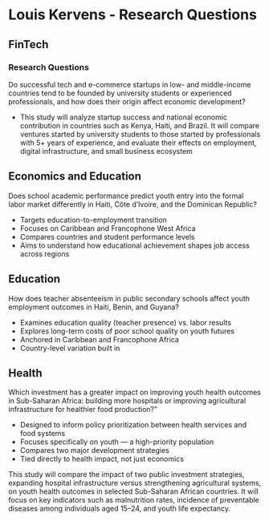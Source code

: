 # Louis Kervens - Research Questions

## FinTech

### Research Questions

Do successful tech and e-commerce startups in low- and middle-income countries
tend to be founded by university students or experienced professionals,
and how does their origin affect economic development?

- This study will analyze startup success and national economic contribution
in countries such as Kenya, Haiti, and Brazil. It will compare ventures started
by university students to those started by professionals
with 5+ years of experience, and evaluate their effects on employment,
 digital infrastructure, and small business ecosystem

## Economics and Education

Does school academic performance predict youth entry into the formal labor market
differently in Haiti, Côte d’Ivoire, and the Dominican Republic?

- Targets education-to-employment transition
- Focuses on Caribbean and Francophone West Africa
- Compares countries and student performance levels
- Aims to understand how educational achievement shapes job access across regions

## Education

How does teacher absenteeism in public secondary schools affect youth employment
 outcomes in Haiti, Benin, and Guyana?

- Examines education quality (teacher presence) vs. labor results
- Explores long-term costs of poor school quality on youth futures
- Anchored in Caribbean and Francophone Africa
- Country-level variation built in

## Health

Which investment has a greater impact on improving youth health outcomes
in Sub-Saharan Africa: building more hospitals or improving agricultural
 infrastructure for healthier food production?”

- Designed to inform policy prioritization between health services and food systems
- Focuses specifically on youth — a high-priority population
- Compares two major development strategies
- Tied directly to health impact, not just economics

This study will compare the impact of two public investment strategies,
expanding hospital infrastructure versus strengthening agricultural systems,
on youth health outcomes in selected Sub-Saharan African countries.
It will focus on key indicators such as malnutrition rates,
incidence of preventable diseases among individuals aged 15–24, and youth life expectancy.


